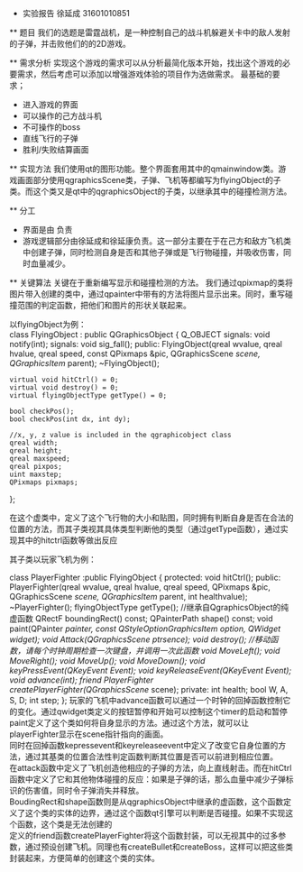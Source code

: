 * 实验报告
徐延成
31601010851

** 题目
我们的选题是雷霆战机，是一种控制自己的战斗机躲避关卡中的敌人发射的子弹，并击败他们的的2D游戏。

** 需求分析
实现这个游戏的需求可以从分析最简化版本开始，找出这个游戏的必要需求，然后考虑可以添加以增强游戏体验的项目作为选做需求。
最基础的要求；
+ 进入游戏的界面
+ 可以操作的己方战斗机
+ 不可操作的boss
+ 直线飞行的子弹
+ 胜利/失败结算画面


** 实现方法
我们使用qt的图形功能。整个界面套用其中的qmainwindow类。游戏画面部分使用qgraphicsScene类，子弹、飞机等都编写为flyingObject的子类。而这个类又是qt中的qgraphicsObject的子类，以继承其中的碰撞检测方法。
 
** 分工
+ 界面是由 负责
+ 游戏逻辑部分由徐延成和徐延康负责。这一部分主要在于在己方和敌方飞机类中创建子弹，同时检测自身是否和其他子弹或是飞行物碰撞，并吸收伤害，同时血量减少。

** 关键算法
关键在于重新编写显示和碰撞检测的方法。
我们通过qpixmap的类将图片带入创建的类中，通过qpainter中带有的方法将图片显示出来。同时，重写碰撞范围的判定函数，把他们和图片的形状关联起来。  

以flyingObject为例：  
class FlyingObject : public QGraphicsObject {
	Q_OBJECT
signals:
	void notify(int);
signals:
	void sig_fall();
public:
	FlyingObject(qreal wvalue, qreal hvalue, qreal speed, const QPixmaps &pic, QGraphicsScene *scene, QGraphicsItem* parent);
	~FlyingObject();

    virtual void hitCtrl() = 0;
	virtual void destroy() = 0;
	virtual flyingObjectType getType() = 0;
	
	bool checkPos();
	bool checkPos(int dx, int dy);

	//x, y, z value is included in the qgraphicobject class
	qreal width;
	qreal height;
	qreal maxspeed;
	qreal pixpos;
	uint maxstep;
	QPixmaps pixmaps;
};

在这个虚类中，定义了这个飞行物的大小和贴图，同时拥有判断自身是否在合法的位置的方法，而其子类视其具体类型判断他的类型（通过getType函数），通过实现其中的hitctrl函数等做出反应

其子类以玩家飞机为例：

class PlayerFighter :public FlyingObject
{
protected:
	void hitCtrl();
public:
	PlayerFighter(qreal wvalue, qreal hvalue, qreal speed, QPixmaps &pic, QGraphicsScene *scene, QGraphicsItem* parent, int healthvalue);
	~PlayerFighter();
	flyingObjectType getType();
	//继承自QgraphicsObject的纯虚函数
	QRectF boundingRect() const;
	QPainterPath shape() const;
	void paint(QPainter *painter, const QStyleOptionGraphicsItem *option, QWidget *widget);
	void Attack(QGraphicsScene *ptrsence);
	void destroy();
	//移动函数，请每个时钟周期检查一次键盘，并调用一次此函数
	void MoveLeft();
	void MoveRight();
	void MoveUp();
	void MoveDown();
	void keyPressEvent(QKeyEvent* Event);
	void keyReleaseEvent(QKeyEvent* Event);
	void advance(int);
	friend PlayerFighter* createPlayerFighter(QGraphicsScene* scene);
private:
    int health;
	bool W, A, S, D;
	int step;
};
玩家的飞机中advance函数可以通过一个时钟的回掉函数控制它的变化。通过qwidget类定义的按钮暂停和开始可以控制这个timer的启动和暂停  
paint定义了这个类如何将自身显示的方法。通过这个方法，就可以让playerFighter显示在scene指针指向的画面。  
同时在回掉函数kepressevent和keyreleaseevent中定义了改变它自身位置的方法，通过其基类的位置合法性判定函数判断其位置是否可以前进到相应位置。  
在attack函数中定义了飞机创造他相应的子弹的方法，向上直线射击。而在hitCtrl函数中定义了它和其他物体碰撞的反应：如果是子弹的话，那么血量中减少子弹标识的伤害值，同时令子弹消失并释放。  
BoudingRect和shape函数则是从qgraphicsObject中继承的虚函数，这个函数定义了这个类的实体的边界，通过这个函数qt引擎可以判断是否碰撞。如果不实现这个函数，这个类是无法创建的  
定义的friend函数createPlayerFighter将这个函数封装，可以无视其中的过多参数，通过预设创建飞机。同理也有createBullet和createBoss，这样可以把这些类封装起来，方便简单的创建这个类的实体。

  




